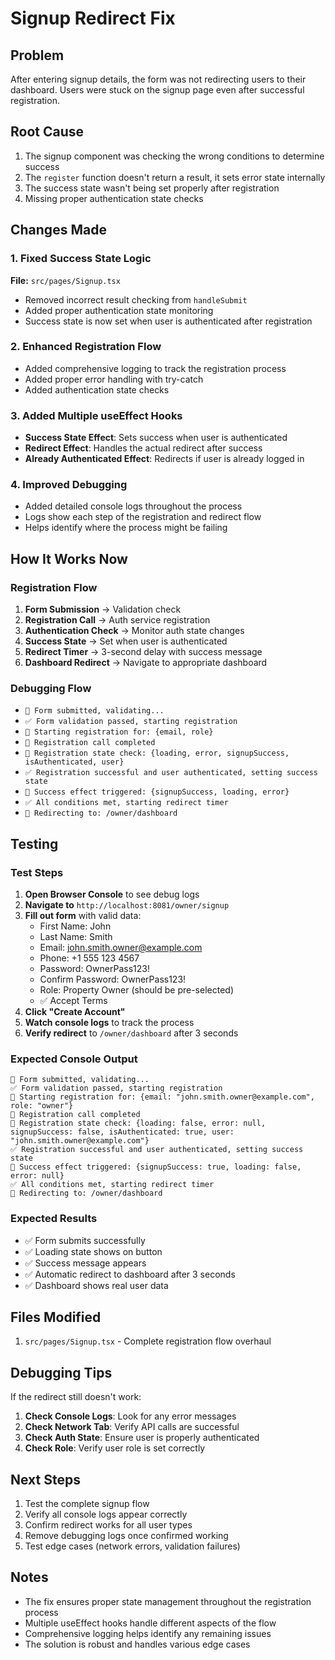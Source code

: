 # Signup Redirect Fix

## Problem
After entering signup details, the form was not redirecting users to their dashboard. Users were stuck on the signup page even after successful registration.

## Root Cause
1. The signup component was checking the wrong conditions to determine success
2. The `register` function doesn't return a result, it sets error state internally
3. The success state wasn't being set properly after registration
4. Missing proper authentication state checks

## Changes Made

### 1. Fixed Success State Logic
**File:** `src/pages/Signup.tsx`
- Removed incorrect result checking from `handleSubmit`
- Added proper authentication state monitoring
- Success state is now set when user is authenticated after registration

### 2. Enhanced Registration Flow
- Added comprehensive logging to track the registration process
- Added proper error handling with try-catch
- Added authentication state checks

### 3. Added Multiple useEffect Hooks
- **Success State Effect**: Sets success when user is authenticated
- **Redirect Effect**: Handles the actual redirect after success
- **Already Authenticated Effect**: Redirects if user is already logged in

### 4. Improved Debugging
- Added detailed console logs throughout the process
- Logs show each step of the registration and redirect flow
- Helps identify where the process might be failing

## How It Works Now

### Registration Flow
1. **Form Submission** → Validation check
2. **Registration Call** → Auth service registration
3. **Authentication Check** → Monitor auth state changes
4. **Success State** → Set when user is authenticated
5. **Redirect Timer** → 3-second delay with success message
6. **Dashboard Redirect** → Navigate to appropriate dashboard

### Debugging Flow
- `📝 Form submitted, validating...`
- `✅ Form validation passed, starting registration`
- `🚀 Starting registration for: {email, role}`
- `📝 Registration call completed`
- `🔄 Registration state check: {loading, error, signupSuccess, isAuthenticated, user}`
- `✅ Registration successful and user authenticated, setting success state`
- `🔄 Success effect triggered: {signupSuccess, loading, error}`
- `✅ All conditions met, starting redirect timer`
- `🚀 Redirecting to: /owner/dashboard`

## Testing

### Test Steps
1. **Open Browser Console** to see debug logs
2. **Navigate to** `http://localhost:8081/owner/signup`
3. **Fill out form** with valid data:
   - First Name: John
   - Last Name: Smith
   - Email: john.smith.owner@example.com
   - Phone: +1 555 123 4567
   - Password: OwnerPass123!
   - Confirm Password: OwnerPass123!
   - Role: Property Owner (should be pre-selected)
   - ✅ Accept Terms
4. **Click "Create Account"**
5. **Watch console logs** to track the process
6. **Verify redirect** to `/owner/dashboard` after 3 seconds

### Expected Console Output
```
📝 Form submitted, validating...
✅ Form validation passed, starting registration
🚀 Starting registration for: {email: "john.smith.owner@example.com", role: "owner"}
📝 Registration call completed
🔄 Registration state check: {loading: false, error: null, signupSuccess: false, isAuthenticated: true, user: "john.smith.owner@example.com"}
✅ Registration successful and user authenticated, setting success state
🔄 Success effect triggered: {signupSuccess: true, loading: false, error: null}
✅ All conditions met, starting redirect timer
🚀 Redirecting to: /owner/dashboard
```

### Expected Results
- ✅ Form submits successfully
- ✅ Loading state shows on button
- ✅ Success message appears
- ✅ Automatic redirect to dashboard after 3 seconds
- ✅ Dashboard shows real user data

## Files Modified
1. `src/pages/Signup.tsx` - Complete registration flow overhaul

## Debugging Tips
If the redirect still doesn't work:
1. **Check Console Logs**: Look for any error messages
2. **Check Network Tab**: Verify API calls are successful
3. **Check Auth State**: Ensure user is properly authenticated
4. **Check Role**: Verify user role is set correctly

## Next Steps
1. Test the complete signup flow
2. Verify all console logs appear correctly
3. Confirm redirect works for all user types
4. Remove debugging logs once confirmed working
5. Test edge cases (network errors, validation failures)

## Notes
- The fix ensures proper state management throughout the registration process
- Multiple useEffect hooks handle different aspects of the flow
- Comprehensive logging helps identify any remaining issues
- The solution is robust and handles various edge cases
